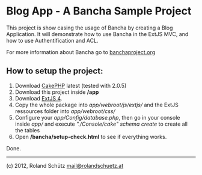 Blog App - A Bancha Sample Project
==================================

This project is show casing the usage of Bancha by creating a Blog Application. It will demonstrate how to use Bancha in the ExtJS MVC, and how to use Authentification and ACL.

For more information about Bancha go to [banchaproject.org](http://banchaproject.org)

How to setup the project:
---------------------
1. Download [CakePHP](http://www.cakephp.org) latest (tested with 2.0.5)
1. Download this project inside __/app__
1. Download [ExtJS 4](http://www.sencha.com/products/extjs/download/).
1. Copy the whole package into _app/webroot/js/extjs/_ and the ExtJS ressources folder into _app/webroot/css/_
1. Configure your _app/Config/database.php_, then go in your console inside _app/_ and execute _"./Console/cake" schema create_ to create all the tables
1. Open __/bancha/setup-check.html__ to see if everything works.

Done.






-------------------------

(c) 2012, Roland Schütz
mail@rolandschuetz.at